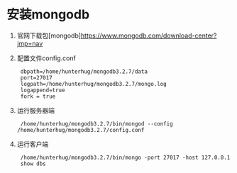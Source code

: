 #  安装mongodb

1. 官网下载包[mongodb]https://www.mongodb.com/download-center?jmp=nav
2. 配置文件config.conf

        dbpath=/home/hunterhug/mongodb3.2.7/data
        port=27017
        logpath=/home/hunterhug/mongodb3.2.7/mongo.log
        logappend=true
        fork = true

3. 运行服务器端

        /home/hunterhug/mongodb3.2.7/bin/mongod --config /home/hunterhug/mongodb3.2.7/config.conf

4. 运行客户端
    
        /home/hunterhug/mongodb3.2.7/bin/mongo -port 27017 -host 127.0.0.1
        show dbs
